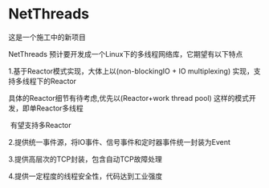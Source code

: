 # NetThreads

这是一个施工中的新项目

NetThreads 预计要开发成一个Linux下的多线程网络库，它期望有以下特点

1.基于Reactor模式实现，大体上以(non-blockingIO + IO multiplexing) 实现，支持多线程下的Reactor

  具体的Reactor细节有待考虑,优先以(Reactor+work thread pool) 这样的模式开发，即单Reactor多线程
  
  有望支持多Reactor
  
 2.提供统一事件源，将IO事件、信号事件和定时器事件统一封装为Event
 
 3.提供高层次的TCP封装，包含自动TCP故障处理
 
 4.提供一定程度的线程安全性，代码达到工业强度
